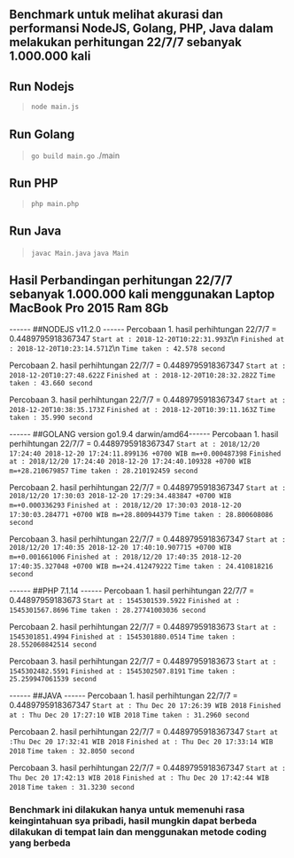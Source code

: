 ## Benchmark untuk melihat akurasi dan performansi  NodeJS, Golang, PHP, Java dalam melakukan perhitungan 22/7/7 sebanyak 1.000.000 kali
## Run Nodejs
> `node main.js`

## Run Golang
> `go build main.go`
> ./main

## Run PHP
> `php main.php`

## Run Java
> `javac Main.java`
> `java Main`


## Hasil Perbandingan perhitungan 22/7/7 sebanyak 1.000.000 kali menggunakan Laptop MacBook Pro 2015 Ram 8Gb

------ ##NODEJS v11.2.0 ------ 
Percobaan 1. 
hasil perhihtungan 22/7/7 = 0.4489795918367347
`Start at : 2018-12-20T10:22:31.993Z`\n
`Finished at : 2018-12-20T10:23:14.571Z`\n
`Time taken : 42.578 second`<br>

Percobaan 2.
hasil perhihtungan 22/7/7 = 0.4489795918367347
`Start at : 2018-12-20T10:27:48.622Z` 
`Finished at : 2018-12-20T10:28:32.282Z`
`Time taken : 43.660 second`

Percobaan 3.
hasil perhihtungan 22/7/7 = 0.4489795918367347
`Start at : 2018-12-20T10:38:35.173Z`
`Finished at : 2018-12-20T10:39:11.163Z`
`Time taken : 35.990 second`

------ ##GOLANG version go1.9.4 darwin/amd64------ 
Percobaan 1.
hasil perhihtungan 22/7/7 =  0.4489795918367347
`Start at : 2018/12/20 17:24:40 2018-12-20 17:24:11.899136 +0700 WIB m=+0.000487398`
`Finished at : 2018/12/20 17:24:40 2018-12-20 17:24:40.109328 +0700 WIB m=+28.210679857`
`Time taken : 28.210192459 second`

Percobaan 2.
hasil perhihtungan 22/7/7 = 0.4489795918367347
`Start at : 2018/12/20 17:30:03 2018-12-20 17:29:34.483847 +0700 WIB m=+0.000336293`
`Finished at : 2018/12/20 17:30:03 2018-12-20 17:30:03.284771 +0700 WIB m=+28.800944379`
`Time taken : 28.800608086 second`

Percobaan 3.
hasil perhihtungan 22/7/7 = 0.4489795918367347
`Start at : 2018/12/20 17:40:35 2018-12-20 17:40:10.907715 +0700 WIB m=+0.001661006`
`Finished at : 2018/12/20 17:40:35 2018-12-20 17:40:35.327048 +0700 WIB m=+24.412479222`
`Time taken : 24.410818216 second`

------ ##PHP 7.1.14 ------ 
Percobaan 1.
hasil perhihtungan 22/7/7 = 0.44897959183673
`Start at : 1545301539.5922`
`Finished at : 1545301567.8696`
`Time taken : 28.27741003036 second`

Percobaan 2. 
hasil perhihtungan 22/7/7 = 0.44897959183673
`Start at : 1545301851.4994`
`Finished at : 1545301880.0514`
`Time taken : 28.552060842514 second`

Percobaan 3.
hasil perhihtungan 22/7/7 = 0.44897959183673
`Start at : 1545302482.5591`
`Finished at : 1545302507.8191`
`Time taken : 25.259947061539 second`

------ ##JAVA ------
Percobaan 1.
hasil perhihtungan 22/7/7 = 0.4489795918367347
`Start at : Thu Dec 20 17:26:39 WIB 2018`
`Finished at : Thu Dec 20 17:27:10 WIB 2018`
`Time taken : 31.2960 second`

Percobaan 2.
hasil perhihtungan 22/7/7 = 0.4489795918367347
`Start at :Thu Dec 20 17:32:41 WIB 2018`
`Finished at : Thu Dec 20 17:33:14 WIB 2018`
`Time taken : 32.8050 second`

Percobaan 3.
hasil perhihtungan 22/7/7 = 0.4489795918367347
`Start at : Thu Dec 20 17:42:13 WIB 2018`
`Finished at : Thu Dec 20 17:42:44 WIB 2018`
`Time taken : 31.3230 second`
    
### Benchmark ini dilakukan hanya untuk memenuhi rasa keingintahuan sya pribadi, hasil mungkin dapat berbeda dilakukan di tempat lain dan menggunakan metode coding yang berbeda
